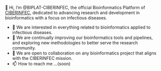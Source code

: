 👋 Hi, I’m @BIPLAT-CIBERINFEC, the official Bioinformatics Platform of [CIBERINFEC](https://www.ciberinfec.es/en), dedicated to advancing research and development in bioinformatics with a focus on infectious diseases.  

  
- 👀 We are interested in everything related to bioinformatics applied to infectious diseases.
- 🌱 We are continually improving our bioinformatics tools and pipelines, and exploring new methodologies to better serve the research community.
- 💞️ We are open to collaboration on any bioinformatics project that aligns with the CIBERINFEC mission. 
- 📫 How to reach me ...(soon)

<!---
BIPLAT-CIBERINFEC/BIPLAT-CIBERINFEC is a ✨ special ✨ repository because its `README.md` (this file) appears on your GitHub profile.
You can click the Preview link to take a look at your changes.
--->
